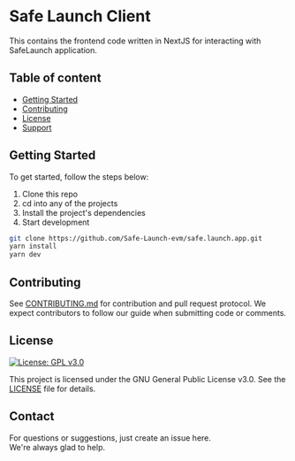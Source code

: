 # Safe Launch Client

This contains the frontend code written in NextJS for interacting with SafeLaunch application.

## Table of content
- [Getting Started](https://github.com/Safe-Launch-evm/safe.launch.app#getting-started)
- [Contributing](https://github.com/Safe-Launch-evm/safe.launch.app#contributing)
- [License](https://github.com/Safe-Launch-evm/safe.launch.app#license)
- [Support](https://github.com/Safe-Launch-evm/safe.launch.app#support)

## Getting Started
To get started, follow the steps below:

1. Clone this repo
2. cd into any of the projects
3. Install the project's dependencies
4. Start development

``` bash
git clone https://github.com/Safe-Launch-evm/safe.launch.app.git
yarn install 
yarn dev
```
## Contributing

See [CONTRIBUTING.md](https://github.com/Safe-Launch-evm/safe.launch.app/CONTRIBUTING.md) for contribution and pull request protocol. We expect contributors to follow our guide when submitting code or comments.

## License

[![License: GPL v3.0](https://img.shields.io/badge/License-GPL%20v3-blue.svg)](https://www.gnu.org/licenses/gpl-3.0)

This project is licensed under the GNU General Public License v3.0. See the [LICENSE](LICENSE) file for details.

## Contact

For questions or suggestions, just create an issue here.<br/>
We're always glad to help.
